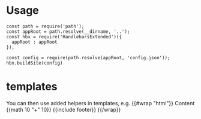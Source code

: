 # Usage

```
const path = require('path');
const appRoot = path.resolve(__dirname, '..');
const hbx = require('HandlebarsExtended')({
  appRoot : appRoot
});

const config = require(path.resolve(appRoot, 'config.json'));
hbx.buildSite(config)
```

# templates
You can then use added helpers in templates, e.g.
{{#wrap "html"}}
Content {{math 10 "+" 10}}
{{include footer}}
{{/wrap}}